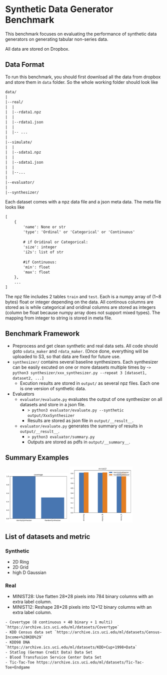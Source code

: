 # Synthetic Data Generator Benchmark

This benchmark focuses on evaluating the performance of synthetic data generators on generating tabular non-series data.

All data are stored on Dropbox. 

## Data Format

To run this benchmark, you should first download all the data from dropbox and store them in `data` folder. So the whole working folder should look like

```
data/
|
|--real/
|  |
|  |--rdata1.npz
|  |
|  |--rdata1.json
|  |
|  |-- ...
|
|--simulate/
|  |
|  |--sdata1.npz
|  |
|  |--sdata1.json
|  |
|  |--...
|
|--evaluator/
|
|--synthesizer/
```

Each dataset comes with a npz data file and a json meta data. The meta file looks like

```
[
	{
		'name': None or str
		'type': 'Ordinal' or 'Categorical' or 'Continuous'
		
		# if Oridinal or Categorical:
		'size': integer
		'i2s': list of str
		
		#if Continuous:
		'min': float
		'max': float
	},
	...
]

```

The npz file includes 2 tables `train` and `test`. Each is a numpy array of (1~8 bytes) float or integer depending on the data. All continous columns are stored as is while categorical and oridinal columns are stored as integers (column be float because numpy array does not support mixed types). The mapping from integer to string is stored in meta file.

## Benchmark Framework

- Preprocess and get clean synthetic and real data sets. All code should goto `sdata_maker` and `rdata_maker`. (Once done, everything will be uploaded to S3, so that data are fixed for future use. 
- `synthesizer/` contains several baseline synthesizers. Each synthesizer can be easily excuted on one or more datasets multiple times by
	-`> python3 synthesizer/xxx_synthesizer.py --repeat 3 [dataset1, dataset2, ...]`
	- Excution results are stored in `output/` as several npz files. Each one is one version of synthetic data.
- Evaluators
	- `evaluator/evaluate.py` evaluates the output of one synthesizer on all datasets and store in a json file.
		- `> python3 evaluator/evaluate.py --synthetic output/XxxSynthesizer`
		- Results are stored as json file in `output/__result__`.
	- `evaluator/evaluate.py` generates the summary of results in `output/__result__`.
		- `> python3 evaluator/summary.py`
		- Outputs are stored as pdfs in `output/__summary__`.


## Summary Examples

<img src="misc/coverage.jpg" width="40%">
<img src="misc/mnist12.jpg" width="40%">


## List of datasets and metric


### Synthetic

- 2D Ring
- 2D Grid
- high D Gaussian


### Real
- MINIST28: Use flatten 28\*28 pixels into 784 binary columns with an extra label column. 
- MINIST12: Reshape 28\*28 pixels into 12\*12 binary columns with an extra label column. 


```
- Covertype (8 continuous + 40 binary + 1 multi) `https://archive.ics.uci.edu/ml/datasets/Covertype`
- KDD Census data set `https://archive.ics.uci.edu/ml/datasets/Census-Income+%28KDD%29`
- KDD98 DNA `https://archive.ics.uci.edu/ml/datasets/KDD+Cup+1998+Data`
- Statlog (German Credit Data) Data Set 
- Blood Transfusion Service Center Data Set
- Tic-Tac-Toe https://archive.ics.uci.edu/ml/datasets/Tic-Tac-Toe+Endgame
```
